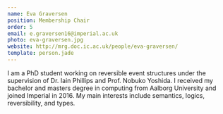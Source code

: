 ```yaml
---
name: Eva Graversen
position: Membership Chair
order: 5
email: e.graversen16@imperial.ac.uk
photo: eva-graversen.jpg
website: http://mrg.doc.ic.ac.uk/people/eva-graversen/
template: person.jade
---
```

I am a PhD student working on reversible event structures under the supervision of Dr. Iain Phillips and Prof. Nobuko Yoshida.
I received my bachelor and masters degree in computing from Aalborg University and joined Imperial in 2016. 
My main interests include semantics, logics, reversibility, and types.
